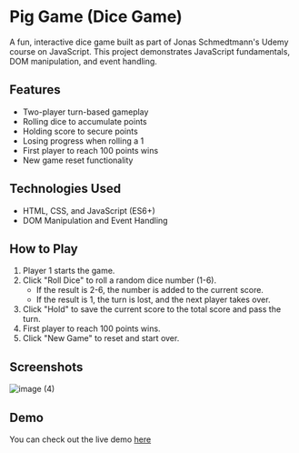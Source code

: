 # Pig Game (Dice Game)

A fun, interactive dice game built as part of Jonas Schmedtmann's Udemy course on JavaScript. This project demonstrates JavaScript fundamentals, DOM manipulation, and event handling.

## Features
- Two-player turn-based gameplay
- Rolling dice to accumulate points
- Holding score to secure points
- Losing progress when rolling a 1
- First player to reach 100 points wins
- New game reset functionality

## Technologies Used

- HTML, CSS, and JavaScript (ES6+)
- DOM Manipulation and Event Handling

## How to Play

1. Player 1 starts the game.
2. Click "Roll Dice" to roll a random dice number (1-6).
   - If the result is 2-6, the number is added to the current score.
   - If the result is 1, the turn is lost, and the next player takes over.
3. Click "Hold" to save the current score to the total score and pass the turn.
4. First player to reach 100 points wins.
5. Click "New Game" to reset and start over.

## Screenshots

![image (4)](https://github.com/user-attachments/assets/bb9787ea-c409-44fb-b9c0-200d14ec0dd4)

## Demo

You can check out the live demo [here](#)
